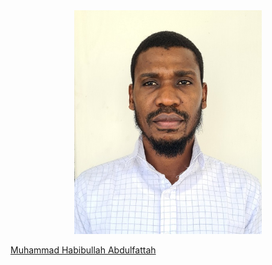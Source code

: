 

<div align="center"><img src="20210610_083518 - Copy.jpg" width="300" /></div>

[Muhammad Habibullah Abdulfattah](https://github.com/MH-Abdulfattah)

